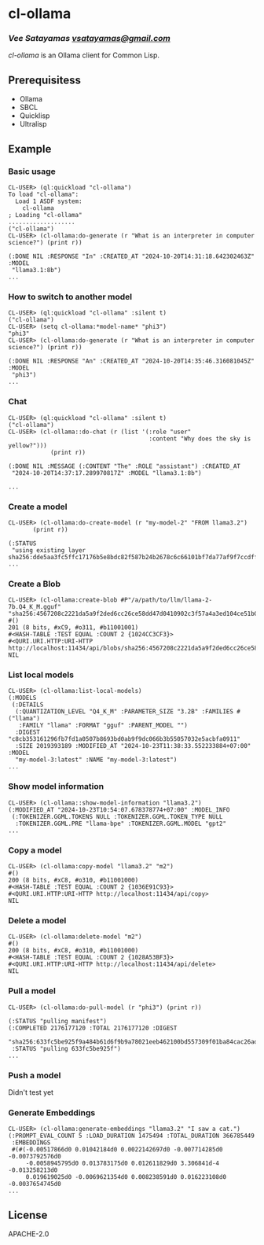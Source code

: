 # cl-ollama
### _Vee Satayamas <vsatayamas@gmail.com>_

_cl-ollama_ is an Ollama client for Common Lisp.

## Prerequisitess

* Ollama
* SBCL
* Quicklisp
* Ultralisp

## Example

### Basic usage

```Lisp
CL-USER> (ql:quickload "cl-ollama")
To load "cl-ollama":
  Load 1 ASDF system:
    cl-ollama
; Loading "cl-ollama"
...................
("cl-ollama")
CL-USER> (cl-ollama:do-generate (r "What is an interpreter in computer science?") (print r))

(:DONE NIL :RESPONSE "In" :CREATED_AT "2024-10-20T14:31:18.642302463Z" :MODEL
 "llama3.1:8b")
...
```

### How to switch to another model

```Lisp
CL-USER> (ql:quickload "cl-ollama" :silent t)
("cl-ollama")
CL-USER> (setq cl-ollama:*model-name* "phi3")
"phi3"
CL-USER> (cl-ollama:do-generate (r "What is an interpreter in computer science?") (print r))

(:DONE NIL :RESPONSE "An" :CREATED_AT "2024-10-20T14:35:46.316081045Z" :MODEL
 "phi3")
...
```

### Chat

```Lisp
CL-USER> (ql:quickload "cl-ollama" :silent t)
("cl-ollama")
CL-USER> (cl-ollama::do-chat (r (list '(:role "user"
                                        :content "Why does the sky is yellow?")))
            (print r))

(:DONE NIL :MESSAGE (:CONTENT "The" :ROLE "assistant") :CREATED_AT
 "2024-10-20T14:37:17.289970817Z" :MODEL "llama3.1:8b")

...
```

### Create a model

```Lisp
CL-USER> (cl-ollama:do-create-model (r "my-model-2" "FROM llama3.2")
       (print r))

(:STATUS
 "using existing layer sha256:dde5aa3fc5ffc17176b5e8bdc82f587b24b2678c6c66101bf7da77af9f7ccdff")
...
```

### Create a Blob

```Lisp
CL-USER> (cl-ollama:create-blob #P"/a/path/to/llm/llama-2-7b.Q4_K_M.gguf" "sha256:4567208c2221da5a9f2ded6cc26ce58dd47d0410902c3f57a4a3ed104ce51b0b")
#()
201 (8 bits, #xC9, #o311, #b11001001)
#<HASH-TABLE :TEST EQUAL :COUNT 2 {1024CC3CF3}>
#<QURI.URI.HTTP:URI-HTTP http://localhost:11434/api/blobs/sha256:4567208c2221da5a9f2ded6cc26ce58dd47d0410902c3f57a4a3ed104ce51b0b>
NIL
```

### List local models

```Lisp
CL-USER> (cl-ollama:list-local-models)
(:MODELS
 (:DETAILS
  (:QUANTIZATION_LEVEL "Q4_K_M" :PARAMETER_SIZE "3.2B" :FAMILIES #("llama")
   :FAMILY "llama" :FORMAT "gguf" :PARENT_MODEL "")
  :DIGEST "c8cb353161296fb7fd1a0507b8693bd0ab9f9dc066b3b55057032e5acbfa0911"
  :SIZE 2019393189 :MODIFIED_AT "2024-10-23T11:38:33.552233884+07:00" :MODEL
  "my-model-3:latest" :NAME "my-model-3:latest")
...
```

### Show model information

```Lisp
CL-USER> (cl-ollama::show-model-information "llama3.2")
(:MODIFIED_AT "2024-10-23T10:54:07.678378774+07:00" :MODEL_INFO
 (:TOKENIZER.GGML.TOKENS NULL :TOKENIZER.GGML.TOKEN_TYPE NULL
  :TOKENIZER.GGML.PRE "llama-bpe" :TOKENIZER.GGML.MODEL "gpt2"
...
```

### Copy a model

```Lisp
CL-USER> (cl-ollama:copy-model "llama3.2" "m2")
#()
200 (8 bits, #xC8, #o310, #b11001000)
#<HASH-TABLE :TEST EQUAL :COUNT 2 {1036E91C93}>
#<QURI.URI.HTTP:URI-HTTP http://localhost:11434/api/copy>
NIL
```

### Delete a model

```Lisp
CL-USER> (cl-ollama:delete-model "m2")
#()
200 (8 bits, #xC8, #o310, #b11001000)
#<HASH-TABLE :TEST EQUAL :COUNT 2 {1028A53BF3}>
#<QURI.URI.HTTP:URI-HTTP http://localhost:11434/api/delete>
NIL
```

### Pull a model

```Lisp
CL-USER> (cl-ollama:do-pull-model (r "phi3") (print r))

(:STATUS "pulling manifest") 
(:COMPLETED 2176177120 :TOTAL 2176177120 :DIGEST
 "sha256:633fc5be925f9a484b61d6f9b9a78021eeb462100bd557309f01ba84cac26adf"
 :STATUS "pulling 633fc5be925f") 
...
```

### Push a model

Didn't test yet

### Generate Embeddings

```Lisp
CL-USER> (cl-ollama:generate-embeddings "llama3.2" "I saw a cat.")
(:PROMPT_EVAL_COUNT 5 :LOAD_DURATION 1475494 :TOTAL_DURATION 366785449
 :EMBEDDINGS
 #(#(-0.00517866d0 0.01042184d0 0.0022142697d0 -0.007714285d0 -0.0073792576d0
     -0.0058945795d0 0.013783175d0 0.012611829d0 3.306841d-4 -0.013258213d0
     0.019619025d0 -0.0069621354d0 0.008238591d0 0.016223108d0 -0.0037654745d0
...
```

## License

APACHE-2.0
